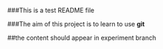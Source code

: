 ###This is a test README file

###The aim of this project is to learn to use **git**

##the content should appear in experiment branch
